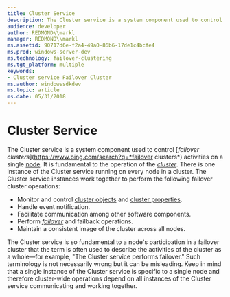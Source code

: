 ```yaml
---
title: Cluster Service
description: The Cluster service is a system component used to control failover clusters activities on a single node.
audience: developer
author: REDMOND\\markl
manager: REDMOND\\markl
ms.assetid: 90717d6e-f2a4-49a0-86b6-17de1c4bcfe4
ms.prod: windows-server-dev
ms.technology: failover-clustering
ms.tgt_platform: multiple
keywords:
- Cluster service Failover Cluster
ms.author: windowssdkdev
ms.topic: article
ms.date: 05/31/2018
---
```


# Cluster Service

The Cluster service is a system component used to control [*failover clusters*](https://www.bing.com/search?q=*failover clusters*) activities on a single [node](nodes.md). It is fundamental to the operation of the [*cluster*](https://www.bing.com/search?q=*cluster*). There is one instance of the Cluster service running on every node in a cluster. The Cluster service instances work together to perform the following failover cluster operations:

-   Monitor and control [cluster objects](cluster-objects.md) and [cluster properties](cluster-object-properties.md).
-   Handle event notification.
-   Facilitate communication among other software components.
-   Perform [*failover*](https://www.bing.com/search?q=*failover*) and failback operations.
-   Maintain a consistent image of the cluster across all nodes.

The Cluster service is so fundamental to a node's participation in a failover cluster that the term is often used to describe the activities of the cluster as a whole—for example, "The Cluster service performs failover." Such terminology is not necessarily wrong but it can be misleading. Keep in mind that a single instance of the Cluster service is specific to a single node and therefore cluster-wide operations depend on all instances of the Cluster service communicating and working together.

 

 




